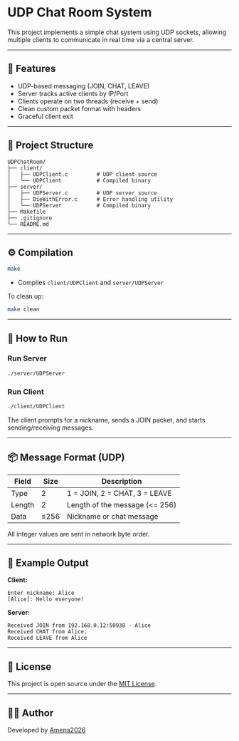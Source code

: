 # UDP Chat Room System 

This project implements a simple chat system using UDP sockets, allowing multiple clients to communicate in real time via a central server.

---

## 🔧 Features

- UDP-based messaging (JOIN, CHAT, LEAVE)
- Server tracks active clients by IP/Port
- Clients operate on two threads (receive + send)
- Clean custom packet format with headers
- Graceful client exit

---

## 📁 Project Structure

```
UDPChatRoom/
├── client/
│   ├── UDPClient.c         # UDP client source
│   └── UDPClient           # Compiled binary
├── server/
│   ├── UDPServer.c         # UDP server source
│   ├── DieWithError.c      # Error handling utility
│   └── UDPServer           # Compiled binary
├── Makefile
├── .gitignore
└── README.md
```

---

## ⚙️ Compilation

```bash
make
```

- Compiles `client/UDPClient` and `server/UDPServer`

To clean up:

```bash
make clean
```

---

## 🚀 How to Run

### Run Server

```bash
./server/UDPServer
```

### Run Client

```bash
./client/UDPClient
```

The client prompts for a nickname, sends a JOIN packet, and starts sending/receiving messages.

---

## 📦 Message Format (UDP)

| Field   | Size  | Description                    |
|---------|-------|--------------------------------|
| Type    | 2     | 1 = JOIN, 2 = CHAT, 3 = LEAVE |
| Length  | 2     | Length of the message (<= 256) |
| Data    | ≤256  | Nickname or chat message       |

All integer values are sent in network byte order.

---

## 💬 Example Output

**Client:**
```
Enter nickname: Alice
[Alice]: Hello everyone!
```

**Server:**
```
Received JOIN from 192.168.0.12:50938 - Alice
Received CHAT from Alice:
Received LEAVE from Alice
```

---

## 📄 License

This project is open source under the [MIT License](LICENSE).

---

## 👨‍💻 Author

Developed by [Amena2026](https://github.com/Amena2026)
